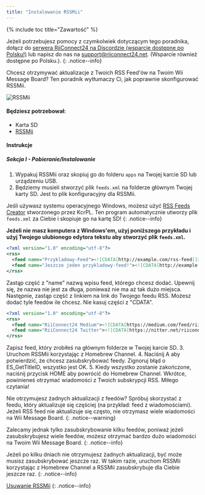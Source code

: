 ```yaml
---
title: "Instalowanie RSSMii"
---
```


{% include toc title="Zawartość" %}

Jeżeli potrzebujesz pomocy z czymkolwiek dotyczącym tego poradnika, dołącz do [serwera RiiConnect24 na Discordzie (wsparcie dostępne po Polsku!)](https://discord.gg/rc24) lub napisz do nas na [support@riiconnect24.net](mailto:support@riiconnect24.net). (Wsparcie również dostępne po Polsku.).
{: .notice--info}

Chcesz otrzymywać aktualizacje z Twoich RSS Feed'ów na Twoim Wii Message Board? Ten poradnik wytłumaczy Ci, jak poprawnie skonfigurować RSSMii.

![RSSMii](/images/rssmii.png)

#### Będziesz potrzebował:

* Karta SD
* [RSSMii](https://github.com/RiiConnect24/rssmii/releases)

#### Instrukcje
##### Sekcja I - Pobieranie/Instalowanie

1. Wypakuj RSSMii oraz skopiuj go do folderu `apps` na Twojej karcie SD lub urządzeniu USB.
2. Będziemy musieli stworzyć plik `feeds.xml` na folderze głównym Twojej karty SD. Jest to plik konfiguracyjny dla RSSMii.

Jeśli używasz systemu operacyjnego Windows, możesz użyć [RSS Feeds Creator](https://github.com/RiiConnect24/rssmii/releases/download/v1.4.1/RSSFeedsCreator.bat) stworzonego przez KcrPL. Ten program automatycznie utworzy plik `feeds.xml` za Ciebie i skopiuje go na kartę SD!
{: .notice--info}

<b>Jeżeli nie masz komputera z Windows'em, użyj poniższego przykładu i użyj Twojego ulubionego edytora tekstu aby stworzyć plik `feeds.xml`.</b>

```xml
<?xml version="1.0" encoding="utf-8"?>
<rss>
  <feed name="Przykladowy-Feed"><![CDATA[http://example.com/rss-feed]]></feed>
  <feed name="Jeszcze jeden przykladowy-feed!"><![CDATA[http://example.com/another_rss-feed]]></feed>
</rss>
```

Zastąp część z "name" nazwą wpisu feed, którego chcesz dodać. Upewnij się, że nazwa nie jest za długa, ponieważ nie ma aż tak dużo miejsca. Następnie, zastąp część z linkiem na link do Twojego feedu RSS. Możesz dodać tyle feedów ile chcesz. Nie kasuj części z "CDATA".

```xml
<?xml version="1.0" encoding="utf-8"?>
<rss>
  <feed name="RiiConnect24 Medium"><![CDATA[https://medium.com/feed/riiconnect24]]></feed>
  <feed name="RiiConnect24 Twitter"><![CDATA[https://nitter.net/riiconnect24/rss]]></feed>
</rss>
```

Zapisz feed, który zrobiłeś na głównym folderze w Twojej karcie SD.
3. Uruchom RSSMii korzystając z Homebrew Channel.
4. Naciśnij A aby potwierdzić, że chcesz zasubskrybować feedy. Zignoruj błąd o ES_GetTitleID, wszystko jest OK.
5. Kiedy wszystko zostanie zakończone, naciśnij przycisk HOME aby powrócić do Homebrew Channel. Wkrótce, powinieneś otrzymać wiadomości z Twoich subskrypcji RSS. Miłego czytania!

Nie otrzymujesz żadnych aktualizacji z feedów? Spróbuj skorzystać z feedu, który aktualizuje się częściej (na przykład: feed z wiadomościami). Jeżeli RSS feed nie aktualizuje się często, nie otrzymasz wiele wiadomości na Wii Message Board.
{: .notice--warning}

Zalecamy jednak tylko zasubskrybowanie kilku feedów, poniważ jeżeli zasubskrybujesz wiele feedów, możesz otrzymać bardzo dużo wiadomości na Twoim Wii Message Board.
{: .notice--info}

Jeżeli po kilku dniach nie otrzymujesz żadnych aktualizacji, być może musisz zasubskrybować jeszcze raz. W takim razie, uruchom RSSMii korzystając z Homebrew Channel a RSSMii zasubskrybuje dla Ciebie jeszcze raz.
{: .notice--info}

[Usuwanie RSSMii](rssmii-remove)
{: .notice--info}
